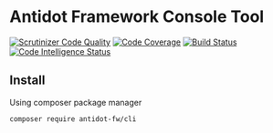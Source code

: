 # Antidot Framework Console Tool

[![Scrutinizer Code Quality](https://scrutinizer-ci.com/g/antidot-framework/antidot-cli/badges/quality-score.png?b=master)](https://scrutinizer-ci.com/g/antidot-framework/antidot-cli/?branch=master)
[![Code Coverage](https://scrutinizer-ci.com/g/antidot-framework/antidot-cli/badges/coverage.png?b=master)](https://scrutinizer-ci.com/g/antidot-framework/antidot-cli/?branch=master)
[![Build Status](https://scrutinizer-ci.com/g/antidot-framework/antidot-cli/badges/build.png?b=master)](https://scrutinizer-ci.com/g/antidot-framework/antidot-cli/build-status/master)
[![Code Intelligence Status](https://scrutinizer-ci.com/g/antidot-framework/antidot-cli/badges/code-intelligence.svg?b=master)](https://scrutinizer-ci.com/code-intelligence)

## Install

Using composer package manager

````bash
composer require antidot-fw/cli
````
